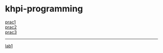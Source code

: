 # khpi-programming

[prac1](https://nashivan.com/khpi/programming/prac1)  
[prac2](https://nashivan.com/khpi/programming/prac2)  
[prac3](https://nashivan.com/khpi/programming/prac3)  

----------------------------------------------------
[lab1](https://nashivan.com/khpi/programming/lab1)  
